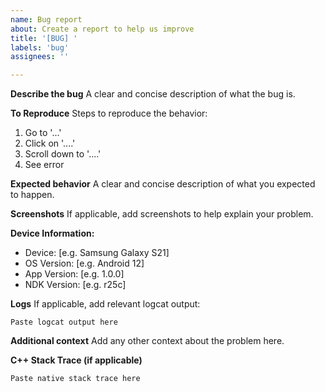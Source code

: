 ```yaml
---
name: Bug report
about: Create a report to help us improve
title: '[BUG] '
labels: 'bug'
assignees: ''

---
```


**Describe the bug**
A clear and concise description of what the bug is.

**To Reproduce**
Steps to reproduce the behavior:
1. Go to '...'
2. Click on '....'
3. Scroll down to '....'
4. See error

**Expected behavior**
A clear and concise description of what you expected to happen.

**Screenshots**
If applicable, add screenshots to help explain your problem.

**Device Information:**
 - Device: [e.g. Samsung Galaxy S21]
 - OS Version: [e.g. Android 12]
 - App Version: [e.g. 1.0.0]
 - NDK Version: [e.g. r25c]

**Logs**
If applicable, add relevant logcat output:
```
Paste logcat output here
```

**Additional context**
Add any other context about the problem here.

**C++ Stack Trace (if applicable)**
```
Paste native stack trace here
```
